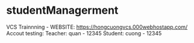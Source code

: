 # studentManagerment
VCS Trainnning - WEBSITE: https://hongcuongvcs.000webhostapp.com/
Accout testing: Teacher: quan - 12345
                Student: cuong - 12345
